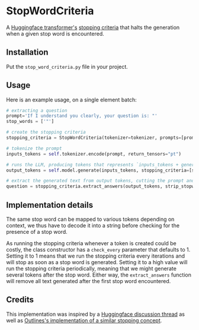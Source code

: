 # StopWordCriteria

A [Huggingface transformer's](https://huggingface.co/docs/transformers/en/index) [stopping criteria](https://huggingface.co/docs/transformers/internal/generation_utils#transformers.StoppingCriteria) that halts the generation when a given stop word is encountered.

## Installation

Put the `stop_word_criteria.py` file in your project.

## Usage

Here is an example usage, on a single element batch:

```python
# extracting a question
prompt='If I understand you clearly, your question is: "'
stop_words = ['"']

# create the stopping criteria
stopping_criteria = StopWordCriteria(tokenizer=tokenizer, prompts=[prompt], stop_words=stop_words)

# tokenize the prompt
inputs_tokens = self.tokenizer.encode(prompt, return_tensors="pt")

# runs the LLM, producing tokens that represents `inputs_tokens + generated_text + stopword + ?`
output_tokens = self.model.generate(inputs_tokens, stopping_criteria=[stopping_criteria])

# extract the generated text from output tokens, cutting the prompt and stop words
question = stopping_criteria.extract_answers(output_tokens, strip_stopword=True)[0]
```

## Implementation details

The same stop word can be mapped to various tokens depending on context, we thus have to decode it into a string before checking for the presence of a stop word.

As running the stopping criteria whenever a token is created could be costly, the class constructor has a `check_every` parameter that defaults to 1.
Setting it to 1 means that we run the stopping criteria every iterations and will stop as soon as a stop word is generated.
Setting it to a high value will run the stopping criteria periodically, meaning that we might generate several tokens after the stop word.
Either way, the `extract_answers` function will remove all text generated after the first stop word encountered.

## Credits

This implementation was inspired by a [Huggingface discussion thread](https://discuss.huggingface.co/t/implimentation-of-stopping-criteria-list/20040/9) as well as [Outlines's implementation of a similar stopping concept](https://github.com/outlines-dev/outlines/blob/main/outlines/generate/api.py).
